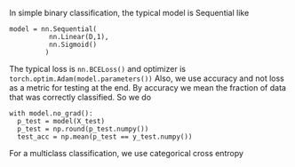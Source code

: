 In simple binary classification, the typical model is Sequential like
```
model = nn.Sequential(
          nn.Linear(D,1),
          nn.Sigmoid()
         )
```
The typical loss is ```nn.BCELoss()``` and optimizer is ```torch.optim.Adam(model.parameters())```
Also, we use accuracy and not loss as a metric for testing at the end. By accuracy we mean the fraction of data that was correctly classified. 
So we do
```
with model.no_grad():
  p_test = model(X_test)
  p_test = np.round(p_test.numpy())
  test_acc = np.mean(p_test == y_test.numpy())
```
For a multiclass classification, we use categorical cross entropy

